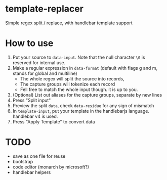 # template-replacer
Simple regex split / replace, with handlebar template support


# How to use

1. Put your source to `data-input`. Note that the null character `\0` is reserved for internal use.
2. Make a regular expression in `data-format` (default with flags g and m, stands for global and multiline)
    - The whole regex will split the source into records,
    - The capture groups will tokenize each record
    - Fell free to match the whole input though. it is up to you.
3. (Optional) List out aliases for the capture groups, separate by new lines
4. Press "Split input"
5. Preview the split `data`, check `data-residue` for any sign of mismatch
6. In `template-input`, put your template in the handlebarjs language. handlebar v4 is used.
7. Press "Apply Template" to convert data


# TODO

- save as one file for reuse
- bootstrap
- code editor (monarch by microsoft?)
- handlebar helpers







